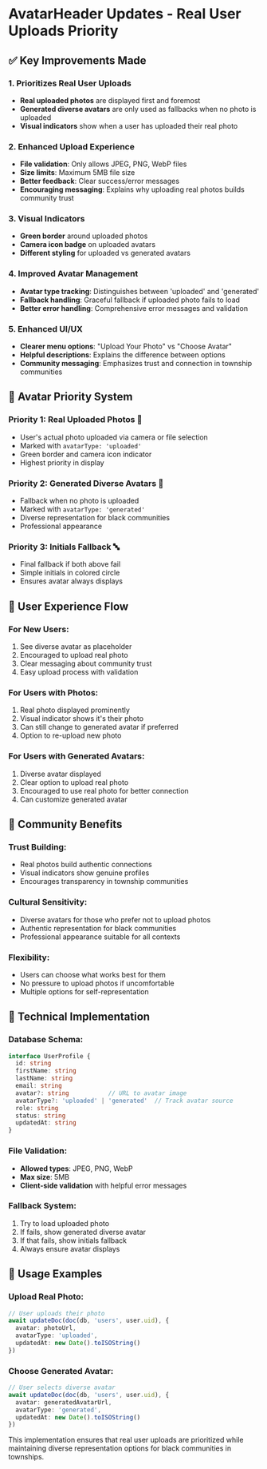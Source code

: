 # AvatarHeader Updates - Real User Uploads Priority

## ✅ **Key Improvements Made**

### 1. **Prioritizes Real User Uploads**
- **Real uploaded photos** are displayed first and foremost
- **Generated diverse avatars** are only used as fallbacks when no photo is uploaded
- **Visual indicators** show when a user has uploaded their real photo

### 2. **Enhanced Upload Experience**
- **File validation**: Only allows JPEG, PNG, WebP files
- **Size limits**: Maximum 5MB file size
- **Better feedback**: Clear success/error messages
- **Encouraging messaging**: Explains why uploading real photos builds community trust

### 3. **Visual Indicators**
- **Green border** around uploaded photos
- **Camera icon badge** on uploaded avatars
- **Different styling** for uploaded vs generated avatars

### 4. **Improved Avatar Management**
- **Avatar type tracking**: Distinguishes between 'uploaded' and 'generated'
- **Fallback handling**: Graceful fallback if uploaded photo fails to load
- **Better error handling**: Comprehensive error messages and validation

### 5. **Enhanced UI/UX**
- **Clearer menu options**: "Upload Your Photo" vs "Choose Avatar"
- **Helpful descriptions**: Explains the difference between options
- **Community messaging**: Emphasizes trust and connection in township communities

## 🔄 **Avatar Priority System**

### **Priority 1: Real Uploaded Photos** 🎯
- User's actual photo uploaded via camera or file selection
- Marked with `avatarType: 'uploaded'`
- Green border and camera icon indicator
- Highest priority in display

### **Priority 2: Generated Diverse Avatars** 🎨
- Fallback when no photo is uploaded
- Marked with `avatarType: 'generated'`
- Diverse representation for black communities
- Professional appearance

### **Priority 3: Initials Fallback** 🔤
- Final fallback if both above fail
- Simple initials in colored circle
- Ensures avatar always displays

## 📱 **User Experience Flow**

### **For New Users:**
1. See diverse avatar as placeholder
2. Encouraged to upload real photo
3. Clear messaging about community trust
4. Easy upload process with validation

### **For Users with Photos:**
1. Real photo displayed prominently
2. Visual indicator shows it's their photo
3. Can still change to generated avatar if preferred
4. Option to re-upload new photo

### **For Users with Generated Avatars:**
1. Diverse avatar displayed
2. Clear option to upload real photo
3. Encouraged to use real photo for better connection
4. Can customize generated avatar

## 🎯 **Community Benefits**

### **Trust Building:**
- Real photos build authentic connections
- Visual indicators show genuine profiles
- Encourages transparency in township communities

### **Cultural Sensitivity:**
- Diverse avatars for those who prefer not to upload photos
- Authentic representation for black communities
- Professional appearance suitable for all contexts

### **Flexibility:**
- Users can choose what works best for them
- No pressure to upload photos if uncomfortable
- Multiple options for self-representation

## 🔧 **Technical Implementation**

### **Database Schema:**
```typescript
interface UserProfile {
  id: string
  firstName: string
  lastName: string
  email: string
  avatar?: string           // URL to avatar image
  avatarType?: 'uploaded' | 'generated'  // Track avatar source
  role: string
  status: string
  updatedAt: string
}
```

### **File Validation:**
- **Allowed types**: JPEG, PNG, WebP
- **Max size**: 5MB
- **Client-side validation** with helpful error messages

### **Fallback System:**
1. Try to load uploaded photo
2. If fails, show generated diverse avatar
3. If that fails, show initials fallback
4. Always ensure avatar displays

## 🚀 **Usage Examples**

### **Upload Real Photo:**
```typescript
// User uploads their photo
await updateDoc(doc(db, 'users', user.uid), { 
  avatar: photoUrl,
  avatarType: 'uploaded',
  updatedAt: new Date().toISOString()
})
```

### **Choose Generated Avatar:**
```typescript
// User selects diverse avatar
await updateDoc(doc(db, 'users', user.uid), { 
  avatar: generatedAvatarUrl,
  avatarType: 'generated',
  updatedAt: new Date().toISOString()
})
```

This implementation ensures that real user uploads are prioritized while maintaining diverse representation options for black communities in townships.
